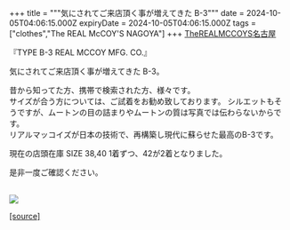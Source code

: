 +++
title = """気にされてご来店頂く事が増えてきた B-3"""
date = 2024-10-05T04:06:15.000Z
expiryDate = 2024-10-05T04:06:15.000Z
tags = ["clothes","The REAL McCOY'S NAGOYA"]
+++
[TheREALMCCOYS名古屋](https://www.instagram.com/explore/tags/therealmccoys%E5%90%8D%E5%8F%A4%E5%B1%8B/)  
  
『TYPE B-3 REAL MCCOY MFG. CO.』  
  
気にされてご来店頂く事が増えてきた B-3。  
  
昔から知ってた方、携帯で検索された方、様々です。  
サイズが合う方については、ご試着をお勧め致しております。 シルエットもそうですが、ムートンの目の詰まりやムートンの質は写真では伝わらないからです。  
リアルマッコイズが日本の技術で、再構築し現代に蘇らせた最高のB-3です。  
  
現在の店頭在庫 SIZE 38,40 1着ずつ、42が2着となりました。  
  
是非一度ご確認ください。  
 

[![](https://stat.ameba.jp/user_images/20241005/13/realmccoy-nagoya/43/2c/j/o2764276415494273909.jpg)](https://stat.ameba.jp/user_images/20241005/13/realmccoy-nagoya/43/2c/j/o2764276415494273909.jpg)

[[source]](https://ameblo.jp/realmccoy-nagoya/entry-12870099626.html)
